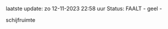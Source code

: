 laatste update: 
zo 12-11-2023 22:58   uur 
Status: FAALT - geel - 
<div class="service Y">schijfruimte</div>